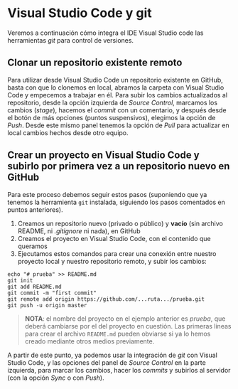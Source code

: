 # Visual Studio Code y git

Veremos a continuación cómo integra el IDE Visual Studio code las herramientas *git* para control de versiones.

## Clonar un repositorio existente remoto

Para utilizar desde Visual Studio Code un repositorio existente en GitHub, basta con que lo clonemos en local, abramos la carpeta con Visual Studio Code y empecemos a trabajar en él. Para subir los cambios actualizados al repositorio, desde la opción izquierda de *Source Control*, marcamos los cambios (*stage*), hacemos el *commit* con un comentario, y después desde el botón de más opciones (puntos suspensivos), elegimos la opción de *Push*. Desde este mismo panel tenemos la opción de *Pull* para actualizar en local cambios hechos desde otro equipo.

## Crear un proyecto en Visual Studio Code y subirlo por primera vez a un repositorio nuevo en GitHub

Para este proceso debemos seguir estos pasos (suponiendo que ya tenemos la herramienta `git` instalada, siguiendo los pasos comentados en puntos anteriores).

1. Creamos un repositorio nuevo (privado o público) y **vacío** (sin archivo README, ni *.gitignore* ni nada), en GitHub
2. Creamos el proyecto en Visual Studio Code, con el contenido que queramos
3. Ejecutamos estos comandos para crear una conexión entre nuestro proyecto local y nuestro repositorio remoto, y subir los cambios:

```
echo "# prueba" >> README.md
git init
git add README.md
git commit -m "first commit"
git remote add origin https://github.com/...ruta.../prueba.git
git push -u origin master
```

> **NOTA**: el nombre del proyecto en el ejemplo anterior es *prueba*, que deberá cambiarse por el del proyecto en cuestión. Las primeras líneas para crear el archivo `README.md` pueden obviarse si ya lo hemos creado mediante otros medios previamente.

A partir de este punto, ya podemos usar la integración de *git* con Visual Studio Code, y las opciones del panel de *Source Control* en la parte izquierda, para marcar los cambios, hacer los *commits* y subirlos al servidor (con la opción *Sync* o con *Push*).

